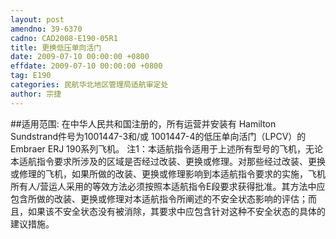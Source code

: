 ```yaml
---
layout: post
amendno: 39-6370
cadno: CAD2008-E190-05R1
title: 更换低压单向活门
date: 2009-07-10 00:00:00 +0800
effdate: 2009-07-10 00:00:00 +0800
tag: E190
categories: 民航华北地区管理局适航审定处
author: 宗捷
---
```


##适用范围:
在中华人民共和国注册的，所有运营并安装有 Hamilton Sundstrand件号为1001447-3和/或 1001447-4的低压单向活门（LPCV）的Embraer ERJ 190系列飞机。
注1：本适航指令适用于上述所有型号的飞机，无论本适航指令要求所涉及的区域是否经过改装、更换或修理。对那些经过改装、更换或修理的飞机，如果所做的改装、更换或修理影响到本适航指令要求的实施，飞机所有人/营运人采用的等效方法必须按照本适航指令E段要求获得批准。其方法中应包含所做的改装、更换或修理对本适航指令所阐述的不安全状态影响的评估；而且，如果该不安全状态没有被消除，其要求中应包含针对这种不安全状态的具体的建议措施。

